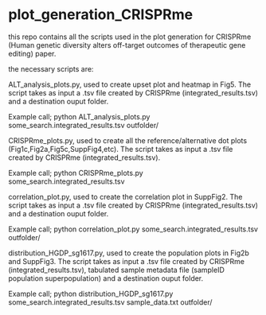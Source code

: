# plot_generation_CRISPRme

this repo contains all the scripts used in the plot generation for CRISPRme (Human genetic diversity alters off-target outcomes of therapeutic gene editing) paper.

the necessary scripts are:

ALT_analysis_plots.py, used to create upset plot and heatmap in Fig5. The script takes as input a .tsv file created by CRISPRme (integrated_results.tsv) and a destination ouput folder.

Example call; python ALT_analysis_plots.py some_search.integrated_results.tsv outfolder/

CRISPRme_plots.py, used to create all the reference/alternative dot plots (Fig1c,Fig2a,Fig5c,SuppFig4,etc). The script takes as input a .tsv file created by CRISPRme (integrated_results.tsv).

Example call; python CRISPRme_plots.py some_search.integrated_results.tsv

correlation_plot.py, used to create the correlation plot in SuppFig2. The script takes as input a .tsv file created by CRISPRme (integrated_results.tsv) and a destination ouput folder.

Example call; python correlation_plot.py some_search.integrated_results.tsv outfolder/

distribution_HGDP_sg1617.py, used to create the population plots in Fig2b and SuppFig3. The script takes as input a .tsv file created by CRISPRme (integrated_results.tsv), tabulated sample metadata file (sampleID population superpopulation) and a destination ouput folder.

Example call; python distribution_HGDP_sg1617.py some_search.integrated_results.tsv sample_data.txt outfolder/
